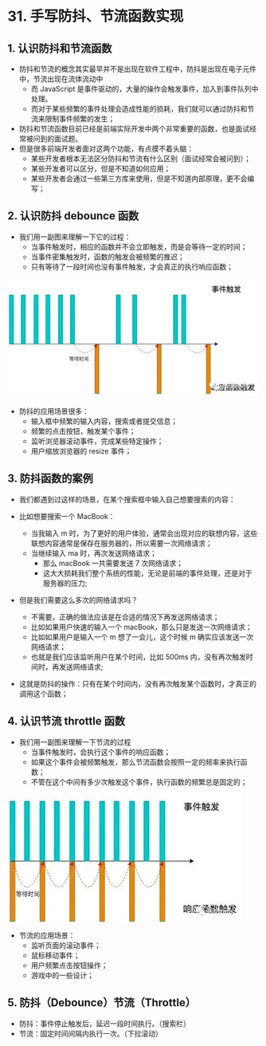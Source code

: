 # 31. 手写防抖、节流函数实现

## 1. 认识防抖和节流函数

- 防抖和节流的概念其实最早并不是出现在软件工程中，防抖是出现在电子元件中，节流出现在流体流动中
  - 而 JavaScript 是事件驱动的，大量的操作会触发事件，加入到事件队列中处理。
  - 而对于某些频繁的事件处理会造成性能的损耗，我们就可以通过防抖和节流来限制事件频繁的发生；
- 防抖和节流函数目前已经是前端实际开发中两个非常重要的函数，也是面试经常被问到的面试题。
- 但是很多前端开发者面对这两个功能，有点摸不着头脑：
  - 某些开发者根本无法区分防抖和节流有什么区别（面试经常会被问到）；
  - 某些开发者可以区分，但是不知道如何应用；
  - 某些开发者会通过一些第三方库来使用，但是不知道内部原理，更不会编写；

## 2. 认识防抖 debounce 函数

- 我们用一副图来理解一下它的过程：
  - 当事件触发时，相应的函数并不会立即触发，而是会等待一定的时间；
  - 当事件密集触发时，函数的触发会被频繁的推迟；
  - 只有等待了一段时间也没有事件触发，才会真正的执行响应函数；

![image-20220621183041485](31-手写防抖、节流函数实现.assets/image-20220621183041485.png)

- 防抖的应用场景很多：
  - 输入框中频繁的输入内容，搜索或者提交信息；
  - 频繁的点击按钮，触发某个事件；
  - 监听浏览器滚动事件，完成某些特定操作；
  - 用户缩放浏览器的 resize 事件；

## 3. 防抖函数的案例

- 我们都遇到过这样的场景，在某个搜索框中输入自己想要搜索的内容：
- 比如想要搜索一个 MacBook：
  - 当我输入 m 时，为了更好的用户体验，通常会出现对应的联想内容，这些联想内容通常是保存在服务器的，所以需要一次网络请求；
  - 当继续输入 ma 时，再次发送网络请求；
    - 那么 macBook 一共需要发送 7 次网络请求；
    - 这大大损耗我们整个系统的性能，无论是前端的事件处理，还是对于服务器的压力;
- 但是我们需要这么多次的网络请求吗？

  - 不需要，正确的做法应该是在合适的情况下再发送网络请求；
  - 比如如果用户快速的输入一个 macBook，那么只是发送一次网络请求；
  - 比如如果用户是输入一个 m 想了一会儿，这个时候 m 确实应该发送一次网络请求；
  - 也就是我们应该监听用户在某个时间，比如 500ms 内，没有再次触发时间时，再发送网络请求;

- 这就是防抖的操作：只有在某个时间内，没有再次触发某个函数时，才真正的调用这个函数；

## 4. 认识节流 throttle 函数

- 我们用一副图来理解一下节流的过程
  - 当事件触发时，会执行这个事件的响应函数；
  - 如果这个事件会被频繁触发，那么节流函数会按照一定的频率来执行函数；
  - 不管在这个中间有多少次触发这个事件，执行函数的频繁总是固定的；

![image-20220621195105295](31-手写防抖、节流函数实现.assets/image-20220621195105295.png)

- 节流的应用场景：
  - 监听页面的滚动事件；
  - 鼠标移动事件；
  - 用户频繁点击按钮操作；
  - 游戏中的一些设计；

## 5. 防抖（Debounce）节流（Throttle）

+ 防抖：事件停止触发后，延迟一段时间执行。（搜索栏）
+ 节流：固定时间间隔内执行一次。（下拉滚动）
